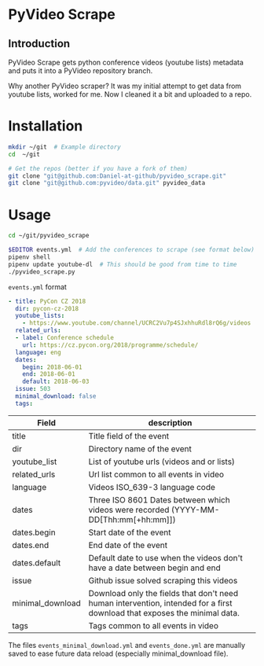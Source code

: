 # PyVideo Scrape

## Introduction

PyVideo Scrape gets python conference videos (youtube lists) metadata and puts it into a PyVideo repository branch.

Why another PyVideo scraper?
It was my initial attempt to get data from youtube lists, worked for me. Now I cleaned it a bit and uploaded to a repo.

# Installation

~~~ bash
mkdir ~/git  # Example directory
cd  ~/git

# Get the repos (better if you have a fork of them)
git clone "git@github.com:Daniel-at-github/pyvideo_scrape.git"
git clone "git@github.com:pyvideo/data.git" pyvideo_data
~~~

# Usage

~~~ bash
cd ~/git/pyvideo_scrape

$EDITOR events.yml  # Add the conferences to scrape (see format below)
pipenv shell
pipenv update youtube-dl  # This should be good from time to time
./pyvideo_scrape.py
~~~

`events.yml` format
~~~ yml
- title: PyCon CZ 2018
  dir: pycon-cz-2018
  youtube_lists:
    - https://www.youtube.com/channel/UCRC2Vu7p4SJxhhuRdl8rQ6g/videos
  related_urls:
  - label: Conference schedule
    url: https://cz.pycon.org/2018/programme/schedule/
  language: eng
  dates:
    begin: 2018-06-01
    end: 2018-06-01
    default: 2018-06-03
  issue: 503
  minimal_download: false
  tags:
~~~

Field | description
--- | ---
title | Title field of the event
dir | Directory name of the event
youtube_list | List of youtube urls (videos and or lists)
related_urls | Url list common to all events in video
language | Videos ISO_639-3 language code
dates | Three ISO 8601 Dates between which videos were recorded (YYYY-MM-DD[Thh:mm[+hh:mm]])
dates.begin | Start date of the event
dates.end | End date of the event
dates.default | Default date to use when the videos don't have a date between begin and end
issue | Github issue solved scraping this videos
minimal_download | Download only the fields that don't need human intervention, intended for a first download that exposes the minimal data.
tags | Tags common to all events in video

The files `events_minimal_download.yml` and `events_done.yml` are manually saved to ease future data reload (especially minimal_download file).
